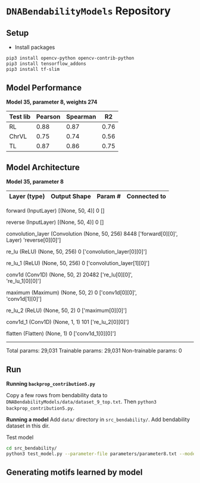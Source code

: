 # `DNABendabilityModels` Repository

## Setup

- Install packages

```sh
pip3 install opencv-python opencv-contrib-python
pip3 install tensorflow_addons
pip3 install tf-slim
```

## Model Performance

**Model 35, parameter 8, weights 274**

| Test lib | Pearson | Spearman | R2   | 
|----------|---------|----------|------|
| RL       |  0.88   |   0.87   | 0.76 |
| ChrVL    | 0.75    | 0.74     | 0.56 |    
| TL       | 0.87    | 0.86     | 0.75 |


## Model Architecture 

**Model 35, parameter 8** 

| Layer (type)            |       Output Shape    |     Param #  |   Connected to   |                  
|-------------------------|-----------------------|--------------|------------------|
 forward (InputLayer)           [(None, 50, 4)]      0           []                               
                                                                                                  
 reverse (InputLayer)           [(None, 50, 4)]      0           []                               
                                                                                                  
 convolution_layer (Convolution  (None, 50, 256)     8448        ['forward[0][0]',                
 Layer)                                                           'reverse[0][0]']                
                                                                                                  
 re_lu (ReLU)                   (None, 50, 256)      0           ['convolution_layer[0][0]']      
                                                                                                  
 re_lu_1 (ReLU)                 (None, 50, 256)      0           ['convolution_layer[1][0]']      
                                                                                                  
 conv1d (Conv1D)                (None, 50, 2)        20482       ['re_lu[0][0]',                  
                                                                  're_lu_1[0][0]']                
                                                                                                  
 maximum (Maximum)              (None, 50, 2)        0           ['conv1d[0][0]',                 
                                                                  'conv1d[1][0]']                 
                                                                                                  
 re_lu_2 (ReLU)                 (None, 50, 2)        0           ['maximum[0][0]']                
                                                                                                  
 conv1d_1 (Conv1D)              (None, 1, 1)         101         ['re_lu_2[0][0]']                
                                                                                                  
 flatten (Flatten)              (None, 1)            0           ['conv1d_1[0][0]']               
                                                                                                  
-------------------------------------------------------------------------------------------
Total params: 29,031
Trainable params: 29,031
Non-trainable params: 0

## Run

**Running `backprop_contribution5.py`**

Copy a few rows from bendability data to `DNABendabilityModels/data/dataset_9_top.txt`. Then `python3 backprop_contribution5.py`.

**Running a model**
Add `data/` directory in `src_bendability/`. Add bendability dataset in this dir. 


Test model 

```sh
cd src_bendability/
python3 test_model.py --parameter-file parameters/parameter8.txt --model model35 --model-weights model_weights/model35_parameters_parameter_274 --test-dataset ../data/dataset_9_top.txt
```

## Generating motifs learned by model 
